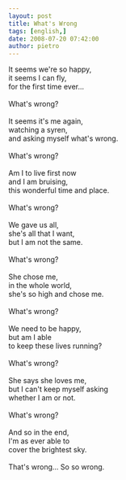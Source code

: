 ```yaml
---
layout: post
title: What's Wrong
tags: [english,]
date: 2008-07-20 07:42:00
author: pietro
---
```

It seems we're so happy,<br/>it seems I can fly,<br/>for the first time ever...<br/><br/>What's wrong?<br/><br/>It seems it's me again,<br/>watching a syren,<br/>and asking myself what's wrong.<br/><br/>What's wrong?<br/><br/>Am I to live first now<br/>and I am bruising,<br/>this wonderful time and place.<br/><br/>What's wrong?<br/><br/>We gave us all,<br/>she's all that I want,<br/>but I am not the same.<br/><br/>What's wrong?<br/><br/>She chose me,<br/>in the whole world,<br/>she's so high and chose me.<br/><br/>What's wrong?<br/><br/>We need to be happy,<br/>but am I able<br/>to keep these lives running?<br/><br/>What's wrong?<br/><br/>She says she loves me,<br/>but I can't keep myself asking<br/>whether I am or not.<br/><br/>What's wrong?<br/><br/>And so in the end,<br/>I'm as ever able to<br/>cover the brightest sky.<br/><br/>That's wrong... So so wrong.
